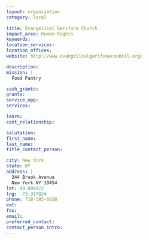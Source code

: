 ```yaml
---
layout: organization
category: local

title: Evangelical Garifuna Church
impact_area: Human Rights
keywords: 
location_services: 
location_offices: 
website: http://www.evangelicalgarifunacouncil.org/

description: 
mission: |
  Food Pantry

cash_grants: 
grants: 
service_opp: 
services: 

learn: 
cont_relationship: 

salutation: 
first_name: 
last_name: 
title_contact_person: 

city: New York
state: NY
address: |
  344 Brook Avenue  
  New York NY 10454
lat: 40.809972
lng: -73.917824
phone: 718-585-6818
ext: 
fax: 
email: 
preferred_contact: 
contact_person_intro: 
---
```

